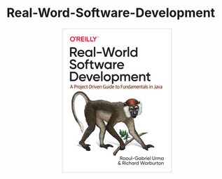 # Real-Word-Software-Development

<div align="center">
  <img src="docs/img.png" alt="Image" width="250" height="328">
</div>